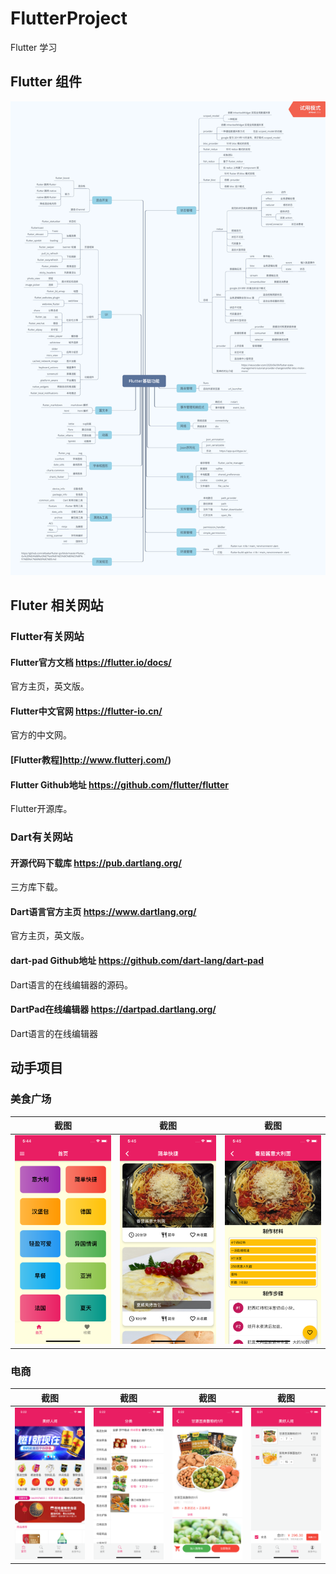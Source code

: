 # FlutterProject
Flutter 学习

## Flutter 组件
![](https://github.com/karosLi/FlutterProject/blob/main/Flutter%E7%BB%84%E4%BB%B6.png)

## Fluter 相关网站
### Flutter有关网站
#### Flutter官方文档 https://flutter.io/docs/
官方主页，英文版。

#### Flutter中文官网 https://flutter-io.cn/
官方的中文网。

#### [Flutter教程]http://www.flutterj.com/)

#### Flutter Github地址 https://github.com/flutter/flutter
Flutter开源库。

### Dart有关网站
#### 开源代码下载库 https://pub.dartlang.org/
三方库下载。

#### Dart语言官方主页 https://www.dartlang.org/
官方主页，英文版。

#### dart-pad Github地址 https://github.com/dart-lang/dart-pad
Dart语言的在线编辑器的源码。

#### DartPad在线编辑器 https://dartpad.dartlang.org/
Dart语言的在线编辑器

## 动手项目
### 美食广场

| 截图 | 截图 |  截图 |
| --- | --- | --- |
| ![](https://github.com/karosLi/FlutterProject/blob/main/foodcourt/foodcourt_screen_shot_1.jpg) | ![](https://github.com/karosLi/FlutterProject/blob/main/foodcourt/foodcourt_screen_shot_2.jpg) | ![](https://github.com/karosLi/FlutterProject/blob/main/foodcourt/foodcourt_screen_shot_3.jpg) |





### 电商
| 截图 | 截图 |  截图 | 截图 |
| --- | --- | --- | --- |
|  ![](https://github.com/karosLi/FlutterProject/blob/main/flutter_shop/flutter_shop_screen_shot_1.jpg) |  ![](https://github.com/karosLi/FlutterProject/blob/main/flutter_shop/flutter_shop_screen_shot_2.jpg) | ![](https://github.com/karosLi/FlutterProject/blob/main/flutter_shop/flutter_shop_screen_shot_3.jpg)  |  ![](https://github.com/karosLi/FlutterProject/blob/main/flutter_shop/flutter_shop_screen_shot_4.jpg) |







